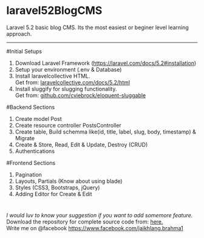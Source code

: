 # laravel52BlogCMS
Laravel 5.2 basic blog CMS. Its the most easiest or beginer level learning approach. <hr>

#Initial Setups
1. Download Laravel Framework (https://laravel.com/docs/5.2#installation)
2. Setup your environment (.env & Database)
3. Install laravelcollective HTML. <br/>Get from: <a href="https://laravelcollective.com/docs/5.2/html">laravelcollective.com/docs/5.2/html</a>
4. Install sluggify for slugging functionality.<br/>Get from: <a href="https://github.com/cviebrock/eloquent-sluggable">github.com/cviebrock/eloquent-sluggable</a>

#Backend Sections
1. Create model Post
2. Create resource controller PostsController
3. Create table, Build schemma like(id, title, label, slug, body, timestamp) & Migrate
4. Create & Store, Read, Edit & Update, Destroy  (CRUD)
5. Authentications

#Frontend Sections
1. Pagination
2. Layouts, Partials (Know about using blade)
3. Styles (CSS3, Bootstraps, jQuery)
4. Adding Editor for Create & Edit


#
<em>I would luv to know your suggestion if you want to add somemore feature.</em><br/>
Download the repository for complete source code from: <a href="https://github.com/jklangbrahma/laravel52BlogCMS">here.</a> <br/>
Write me on @facebook https://www.facebook.com/jaikhlang.brahma1
